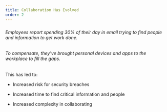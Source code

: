 ```yaml
---
title: Collaboration Has Evolved
order: 2
---
```



#####

###### Employees report spending 30% of their day in email trying to find people and information to get work done.

###### To compensate, they've brought personal devices and apps to the workplace to fill the gaps.

This has led to:

* Increased risk for security breaches

* Increased time to find critical information and people

* Increased complexity in collaborating